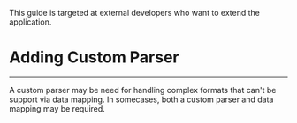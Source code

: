 
This guide is targeted at external developers who want to extend the application.

# Adding Custom Parser
----

A custom parser may be need for handling complex formats that can't be support via data mapping. 
In somecases, both a custom parser and data mapping may be required.

